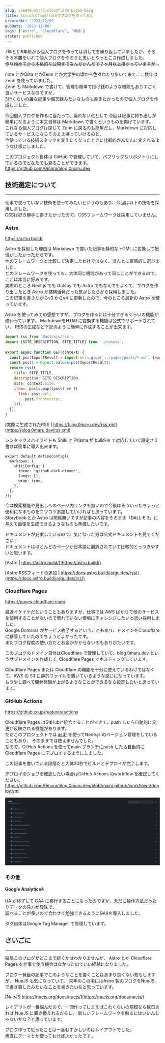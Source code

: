```yaml
---
slug: create-astro-cloudflare-pages-blog
title: AstroとCloudflareでブロクを作ってみた
createdAt: '2023/12/09'
pubDate: '2023-12-09'
tags: ['Astro', 'Cloudflare', '環境']
status: published
---
```


7年とか8年前から個人ブログを作っては消してを繰り返していましたが、そろそろ本腰をいれて個人ブログを作ろうと思いとやっとこさ作成しました。  
~~作り始めてから本格的な公開までなんだかんだで２ヶ月以上掛かっていますが...~~

note とかQiita とかZenn とか大学生の頃から色々わたり歩いて来てここ数年は Zenn を使っていました。  
Zenn も Markdown で書けて、管理も簡単で投げ銭のような機能もありすごく良いサービスなのですが、  
3行くらいの雑な記事や備忘録みたいなものも書きたかったので個人ブログを作成しました。

今回個人ブログを作るに当たって、譲れない点として 今回は記事に持ち出しが簡単になるように本文自体は Markdown
で書くというものを掲げています。  
これなら個人ブログは閉じて Zenn に戻るのも簡単だし、Markdown に対応しているサービスにならそのまま持っていけるのと、  
今使っている技術スタックを変えたくなったときに比較的かんたんに変えれるような仕様にしました。

このプロジェクト自体は GitHub で管理していて、パブリックなリポジトリにしているのでどなたでも見ることができます。  
https://github.com/0maru/blog.0maru.dev

## 技術選定について

---

仕事で使っていない技術を使ってみたいというのもあり、今回は以下の技術を採用しました。  
CSSは好き勝手に書きたかったので、CSSフレームワークは採用していません。

### Astro

https://astro.build/

Astro を採用した理由は Markdown で書いた記事を静的な HTML に変換して配信がしたかったからです。  
他のフレームワークと比較して決定したわけではなく、ほんとに直感的に選びました。  
どのフレームワークを使っても、大体同じ機能があって同じことができるので、ここは本当に好みです。  
実際のところ Next.js でも Gatsby でも Astro でもなんでもよくて、ブログを作り出したとき Astro
が結構活発だった気がしたらから採用しました。  
この記事を書きながらv3 からv4 に更新したので、今のところ最新の Astro を使っています。

Astro を使ってみての感想ですが、ブログを作るには十分すぎるくらいの機能が備わっています。
MarkdownをHTMLに変換する機能は公式でサポートされてい、 RSSの生成など下記のように簡単に作成することが出来ます。

```javascript
import rss from '@astrojs/rss';
import {SITE_DESCRIPTION, SITE_TITLE} from './consts';

export async function GET(context) {
  const postImportResult = import.meta.glob('../pages/posts/*.md', {eager: true});
  const posts = Object.values(postImportResult);
  return rss({
    title: SITE_TITLE,
    description: SITE_DESCRIPTION,
    site: context.site,
    items: posts.map((post) => ({
      link: post.url,
      ...post.frontmatter,
    })),
  });
}
```

[実際に生成されたRSS | https://blog.0maru.dev/rss.xml](https://blog.0maru.dev/rss.xml)

シンタックスハイライトも Shiki と Prisma が build-in で対応していて設定さえ書けば簡単に導入出来ます。

```:javascript
export default defineConfig({
  markdown: {
    shikiConfig: {
      theme: 'github-dark-dimmed',
      langs: [],
      wrap: true,
    },
  },
});
```

今は検索機能や見出しへのページ内リンクも無いので今後はそういったちょっと便利になるものをコツコツ追加していければと思っています。  
Storybook とか Astro は関係無いですが記事の内容をそのまま「DALL-E 3」に与えて画像を生成できるようなものも準備したいです。

ドキュメントが充実しているので、気になった方は公式ドキュメントを見てください！  
ドキュメントはほとんどのページが日本語に翻訳されていて比較的とっつきやすいと思います。

[Astro | https://astro.build/](https://astro.build/)

[Astro RSSフィードの追加 | https://docs.astro.build/ja/guides/rss/](https://docs.astro.build/ja/guides/rss/)

### Cloudflare Pages

https://pages.cloudflare.com/

最近イケイケだということもありますが、仕事では AWS
ばかりで他のサービスを使用することがないので慣れていない環境にチャレンジしたいと思い採用しました。  
Google Domains がサービス終了するということもあり、ドメインをCloudflare に移管していたのでちょうどよかったです。  
またブログ程度の使い方だとお金がかからないのもありがたいです。

このブログのドメイン自体はCloudflare で管理していて、blog.0maru.dev というサブドメインを作成して,
Cloudflare Pages でホスティングしています。

Cloudflare Pages または Cloudflare の機能を十分に使えているわけではなくて、AWS の S3
に静的ファイルを置いているような感じになっています。  
もう少し調べて開発体験が上がるようなことができるなら設定したいと思っています。

### GitHub Actions

https://github.co.jp/features/actions

Cloudflare Pages はGitHubと統合することができて、push したら自動的に変更が反映される機能があります。  
ただこのプロジェクトでは [asdf](https://asdf-vm.com/) を使ってNode.js のバージョン管理をしていることもあり、
そのままでは使えませんでした。  
なので、GitHub Actions を使ってmain ブランチにpush したら自動的にCloudflare Pages にデプロイするようにしました。

この記事を書いている段階だと大体30秒でビルドとデプロイが完了します。

デプロイのジョブを確認したい場合はGitHub Actions のworkflow を確認してください。  
https://github.com/0maru/blog.0maru.dev/blob/main/.github/workflows/deploy.yml

![GitHubActions でデプロイする](../../../images/github-actions-build-project.png)

### その他

#### Google Analytics4

UA が終了して GA4 に移行することになったのですが、未だに操作方法だったりデータの見方が曖昧で、  
調べることが多いので合わせて勉強できるようにGA4を導入しました。

タグ自体はGoogle Tag Manager で管理しています。

## さいごに

---

結局このブログがどこまで続くかはわかりませんが、 Astro とか Cloudflare Pages を仕事で使う機会はなかったのでいい経験になりました。

ブログ一発目の記事でこのようなことを書くことはあまり良くない気もしますが、 NueJS も気になっていて、
来年のこの頃にはAstro 製のブログをNueJS で書き直したみたいなことを書きたいなと思っています。

[NueJS|https://nuejs.org/docs/nuejs/](https://nuejs.org/docs/nuejs/)

レイアウトが一番悩んだので、一回作ってしまえばこれくらいの規模なら数日あれば NueJS
に置き換えれるだろし、 新しいフレームワークを触るにはいいんじゃないかな？と思っています。

ブログ作って思ったことは一番むずかしいのはレイアウトでした。  
素直にテーマとか使っておけばよかったです...
